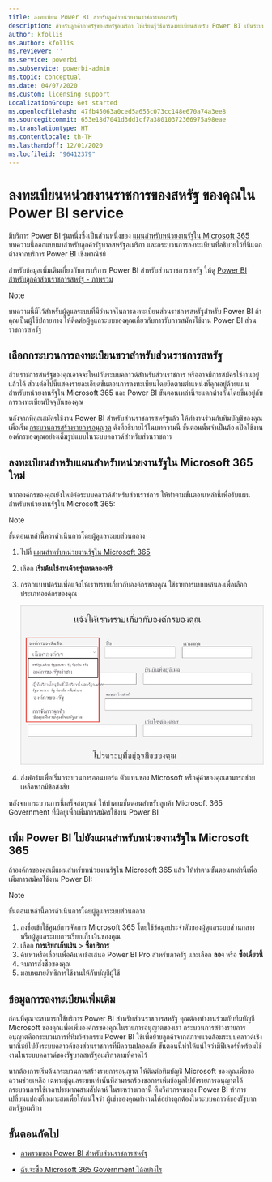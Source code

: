 ```yaml
---
title: ลงทะเบียน Power BI สำหรับลูกค้าหน่วยงานราชการของสหรัฐ
description: สำหรับลูกค้าภาครัฐของสหรัฐอเมริกา ให้เรียนรู้วิธีการลงทะเบียนสำหรับ Power BI เป็นระบบคลาวด์สำหรับส่วนราชการ
author: kfollis
ms.author: kfollis
ms.reviewer: ''
ms.service: powerbi
ms.subservice: powerbi-admin
ms.topic: conceptual
ms.date: 04/07/2020
ms.custom: licensing support
LocalizationGroup: Get started
ms.openlocfilehash: 47fb45063a0ced5a655c073cc148e670a74a3ee8
ms.sourcegitcommit: 653e18d7041d3dd1cf7a38010372366975a98eae
ms.translationtype: HT
ms.contentlocale: th-TH
ms.lasthandoff: 12/01/2020
ms.locfileid: "96412379"
---
```

# <a name="enroll-your-us-government-organization-in-the-power-bi-service"></a>ลงทะเบียนหน่วยงานราชการของสหรัฐ ของคุณใน Power BI service

มีบริการ Power BI รุ่นหนึ่งซึ่งเป็นส่วนหนึ่งของ [แผนสำหรับหน่วยงานรัฐใน Microsoft 365](https://www.microsoft.com/microsoft-365/government/compare-office-365-government-plans?rtc=1) บทความนี้ออกแบบมาสำหรับลูกค้ารัฐบาลสหรัฐอเมริกา และกระบวนการลงทะเบียนที่อธิบายไว้ที่นี่แตกต่างจากบริการ Power BI เชิงพาณิชย์

สำหรับข้อมูลเพิ่มเติมเกี่ยวกับการบริการ Power BI สำหรับส่วนราชการสหรัฐ ให้ดู [Power BI สำหรับลูกค้าส่วนราชการสหรัฐ - ภาพรวม](service-govus-overview.md)

> [!NOTE]
> บทความนี้มีไว้สำหรับผู้ดูแลระบบที่มีอำนาจในการลงทะเบียนส่วนราชการสหรัฐสำหรับ Power BI ถ้าคุณเป็นผู้ใช้ปลายทาง ให้ติดต่อผู้ดูแลระบบของคุณเกี่ยวกับการรับการสมัครใช้งาน Power BI ส่วนราชการสหรัฐ
> 
> 

## <a name="select-the-right-sign-up-process-for-your-us-government-organization"></a>เลือกกระบวนการลงทะเบียนขวาสำหรับส่วนราชการสหรัฐ

ส่วนราชการสหรัฐของคุณอาจจะใหม่กับระบบคลาวด์สำหรับส่วนราชการ หรืออาจมีการสมัครใช้งานอยู่แล้วได้ ส่วนต่อไปนี้แสดงรายละเอียดขั้นตอนการลงทะเบียนโดยยึดตามตำแหน่งที่คุณอยู่ด้วยแผนสำหรับหน่วยงานรัฐใน  Microsoft 365 และ Power BI ขั้นตอนเหล่านี้จะแตกต่างกันโดยขึ้นอยู่กับการลงทะเบียนปัจจุบันของคุณ

หลังจากที่คุณสมัครใช้งาน Power BI สำหรับส่วนราชการสหรัฐแล้ว ให้ทำงานร่วมกับทีมบัญชีของคุณเพื่อเริ่ม [กระบวนการสร้างรายการอนุญาต](#additional-signup-information) ดังที่อธิบายไว้ในบทความนี้ ขั้นตอนนั้นจำเป็นต้องเปิดใช้งานองค์กรของคุณอย่างเต็มรูปแบบในระบบคลาวด์สำหรับส่วนราชการ

## <a name="sign-up-for-a-new-microsoft-365-government-plan"></a>ลงทะเบียนสำหรับแผนสำหรับหน่วยงานรัฐใน Microsoft 365 ใหม่

หากองค์กรของคุณยังใหม่ต่อระบบคลาวด์สำหรับส่วนราชการ ให้ทำตามขั้นตอนเหล่านี้เพื่อรับแผนสำหรับหน่วยงานรัฐใน Microsoft 365:

> [!NOTE]
> ขั้นตอนเหล่านี้ควรดำเนินการโดยผู้ดูแลระบบส่วนกลาง
>

1. ไปที่ [แผนสำหรับหน่วยงานรัฐใน Microsoft 365](https://products.office.com/government/office-365-web-services-for-government)
2. เลือก **เริ่มต้นใช้งานด้วยรุ่นทดลองฟรี**
3. กรอกแบบฟอร์มเพื่อแจ้งให้เราทราบเกี่ยวกับองค์กรของคุณ ใช้รายการแบบหล่นลงเพื่อเลือกประเภทองค์กรของคุณ

   ![เลือกชนิดองค์กรในการลงทะเบียนทดลองใช้](media/service-govus-signup/gcc-trial-signup.png)

4. ส่งฟอร์มเพื่อเริ่มกระบวนการออนบอร์ด ตัวแทนของ Microsoft หรือคู่ค้าของคุณสามารถช่วยเหลือหากมีข้อสงสัย

หลังจากกระบวนการนี้เสร็จสมบูรณ์ ให้ทำตามขั้นตอนสำหรับลูกค้า Microsoft 365 Government ที่มีอยู่เพื่อเพิ่มการสมัครใช้งาน Power BI

## <a name="add-power-bi-to-a-microsoft-365-government-plan"></a>เพิ่ม Power BI ไปยังแผนสำหรับหน่วยงานรัฐใน Microsoft 365

ถ้าองค์กรของคุณมีแผนสำหรับหน่วยงานรัฐใน Microsoft 365 แล้ว ให้ทำตามขั้นตอนเหล่านี้เพื่อเพิ่มการสมัครใช้งาน Power BI:

> [!NOTE]
> ขั้นตอนเหล่านี้ควรดำเนินการโดยผู้ดูแลระบบส่วนกลาง
> 
> 

1. ลงชื่อเข้าใช้ศูนย์การจัดการ Microsoft 365 โดยใช้ข้อมูลประจำตัวของผู้ดูแลระบบส่วนกลางหรือผู้ดูแลระบบการเรียกเก็บเงินของคุณ
2. เลือก **การเรียกเก็บเงิน** > **ซื้อบริการ**
4. ค้นหาหรือเลื่อนเพื่อค้นหาข้อเสนอ Power BI Pro สำหรับภาครัฐ และเลือก **ลอง** หรือ **ซื้อเดี๋ยวนี้**
5. จบการสั่งซื้อของคุณ
6. มอบหมายสิทธิการใช้งานให้กับบัญชีผู้ใช้

## <a name="additional-signup-information"></a>ข้อมูลการลงทะเบียนเพิ่มเติม

ก่อนที่คุณจะสามารถใช้บริการ Power BI สำหรับส่วนราชการสหรัฐ คุณต้องทำงานร่วมกับทีมบัญชี Microsoft ของคุณเพื่อเพิ่มองค์กรของคุณในรายการอนุญาตของเรา กระบวนการสร้างรายการอนุญาตคือกระบวนการที่ทีมวิศวกรรม Power BI ใช้เพื่อย้ายลูกค้าจากสภาพแวดล้อมระบบคลาวด์เชิงพาณิชย์ไปยังระบบคลาวด์ของส่วนราชการที่มีความปลอดภัย ขั้นตอนนี้ทำให้แน่ใจว่ามีฟีเจอร์ที่พร้อมใช้งานในระบบคลาวด์ของรัฐบาลสหรัฐอเมริกาตามที่คาดไว้ 

หากต้องการเริ่มต้นกระบวนการสร้างรายการอนุญาต ให้ติดต่อทีมบัญชี Microsoft ของคุณเพื่อขอความช่วยเหลือ เฉพาะผู้ดูแลระบบเท่านั้นที่สามารถร้องขอการเพิ่มข้อมูลไปยังรายการอนุญาตได้ กระบวนการใช้เวลาประมาณสามสัปดาห์ ในระหว่างเวลานี้ ทีมวิศวกรรมของ Power BI ทำการเปลี่ยนแปลงที่เหมาะสมเพื่อให้แน่ใจว่า ผู้เช่าของคุณทำงานได้อย่างถูกต้องในระบบคลาวด์ของรัฐบาลสหรัฐอเมริกา


## <a name="next-steps"></a>ขั้นตอนถัดไป

* [ภาพรวมของ Power BI สำหรับส่วนราชการสหรัฐ](service-govus-overview.md)
- [ฉันจะซื้อ Microsoft 365 Government ได้อย่างไร](/office365/servicedescriptions/office-365-platform-service-description/office-365-us-government/microsoft-365-government-how-to-buy#how-do-i-buy-microsoft-365-government)
